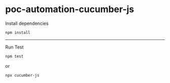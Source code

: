 # poc-automation-cucumber-js

Install dependencies
```bash
npm install
```

---
Run Test
```bash
npm test
```
or
```bash
npx cucumber-js
```
